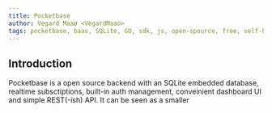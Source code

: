 ```yaml
---
title: Pocketbase
author: Vegard Maaø <VegardMaao>
tags: pocketbase, baas, SQLite, GO, sdk, js, open-spource, free, self-hosting
---
```


## Introduction

Pocketbase is a open source backend with an SQLite embedded database, realtime subsctiptions, built-in auth management, conveinient dashboard UI and simple REST(-ish) API. It  can be seen as a smaller 